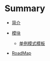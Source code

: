 # Summary

* [简介](README.md)

* [模块](Modules.md)

  * [单例模式模板](/Assets/QFramework/Core/Utils/Design/Singleton/API.md)

* [RoadMap](RoadMap.md)
